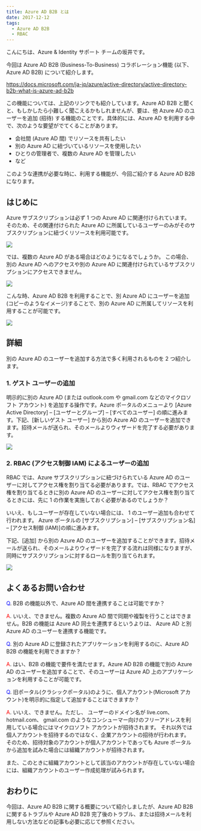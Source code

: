 ```yaml
---
title: Azure AD B2B とは
date: 2017-12-12
tags:
  - Azure AD B2B
  - RBAC
---
```




こんにちは、Azure & Identity サポート チームの坂井です。
 
今回は Azure AD B2B (Business-To-Business) コラボレーション機能 (以下、Azure AD B2B) について紹介します。
 
https://docs.microsoft.com/ja-jp/azure/active-directory/active-directory-b2b-what-is-azure-ad-b2b
 
この機能については、上記のリンクでも紹介しています。Azure AD B2B と聞くと、もしかしたら小難しく聞こえるかもしれませんが、要は、他 Azure AD のユーザーを追加 (招待) する機能のことです。具体的には、Azure AD を利用する中で、次のような要望がでてくることがあります。
 
- 会社間 (Azure AD 間) でリソースを共有したい
- 別の Azure AD に紐づいているリソースを使用したい
- ひとりの管理者で、複数の Azure AD を管理したい
- など
 
このような連携が必要な時に、利用する機能が、今回ご紹介する Azure AD B2B になります。
 
## はじめに

 Azure サブスクリプションは必ず 1 つの Azure AD に関連付けられています。
そのため、その関連付けられた Azure AD に所属しているユーザーのみがそのサブスクリプションに紐づくリソースを利用可能です。

![](./what-is-b2b/subscription-user.png)
 
では、複数の Azure AD がある場合はどのようになるでしょうか。
この場合、別の Azure AD へのアクセスや別の Azure AD に関連付けられているサブスクリプションにアクセスできません。

![](./what-is-b2b/subscription-user-inaccessible.png)
 
こんな時、Azure AD B2B を利用することで、別 Azure AD にユーザーを追加(コピーのようなイメージ)することで、別の Azure AD に所属してリソースを利用することが可能です。
 
![](./what-is-b2b/invite-user-to-tenant.png)

## 詳細

別の Azure AD のユーザーを追加する方法で多く利用されるものを  2  つ紹介します。
 
### 1. ゲスト ユーザーの追加

明示的に別の Azure AD (または outlook.com や gmail.com などのマイクロソフト アカウント) を追加する操作です。Azure ポータルのメニューより [Azure Active Directory] – [ユーザーとグループ] – [すべてのユーザー] の順に進みます。下記、[新しいゲスト ユーザー] から別の Azure AD のユーザーを追加できます。招待メールが送られ、そのメールよりウィザードを完了する必要があります。
 
![](./what-is-b2b/screenshot-new-guest-user.png)
 
### 2. RBAC (アクセス制御 IAM) によるユーザーの追加

RBAC では、Azure サブスクリプションに紐づけられている Azure AD のユーザーに対してアクセス権を割り当てる必要があります。では、RBAC でアクセス権を割り当てるときに別の Azure AD のユーザーに対してアクセス権を割り当てるときには、先に 1 の作業を実施しておく必要があるのでしょうか？

いいえ、もしユーザーが存在していない場合には、 1 のユーザー追加も合わせて行われます。
Azure ポータルの [サブスクリプション] – [サブスクリプション名] – [アクセス制御 (IAM)]の順に進みます。

下記、[追加] から別の Azure AD のユーザーを追加することができます。招待メールが送られ、そのメールよりウィザードを完了する流れは同様になりますが、同時にサブスクリプションに対するロールを割り当てられます。

![](./what-is-b2b/screenshot-iam.png)
 
## よくあるお問い合わせ

<span style="color:blue">Q</span>. B2B の機能以外で、Azure AD 間を連携することは可能ですか？

<span style="color:red">A</span>. いいえ、できません。複数の Azure AD 間で同期や複製を行うことはできません。B2B の機能は Azure AD 同士を連携するというよりは、 Azure AD と別 Azure AD のユーザーを連携する機能です。
 
<span style="color:blue">Q</span>. 別の Azure AD に登録されたアプリケーションを利用するのに、Azure AD B2B の機能を利用できますか？

<span style="color:red">A</span>. はい、B2B の機能で要件を満たせます。Azure AD B2B の機能で別の Azure AD のユーザーを追加することで、そのユーザーは Azure AD 上のアプリケーションを利用することが可能です。
 
<span style="color:blue">Q</span>. 旧ポータル(クラシックポータル)のように、個人アカウント(Microsoft アカウント)を明示的に指定して追加することはできますか？

<span style="color:red">A</span>. いいえ、できません。ただし、 ユーザーのドメイン名が live.com、 hotmail.com、 gmail.com のようなコンシューマー向けのフリーアドレスを利用している場合にはマイクロソフト アカウントが招待されます。
それ以外では 個人アカウントを招待するのではなく、企業アカウントの招待が行われます。
そのため、招待対象のアカウントが個人アカウントであっても Azure ポータルから追加を試みた場合には組織アカウントが招待されます。

また、このときに組織アカウントとして該当のアカウントが存在していない場合には、組織アカウントのユーザー作成処理が試みられます。
 
## おわりに

今回は、Azure AD B2B に関する概要について紹介しましたが、Azure AD B2B に関するトラブルや Azure AD B2B 完了後のトラブル、または招待メールを利用しない方法などの記事も必要に応じて参照ください。